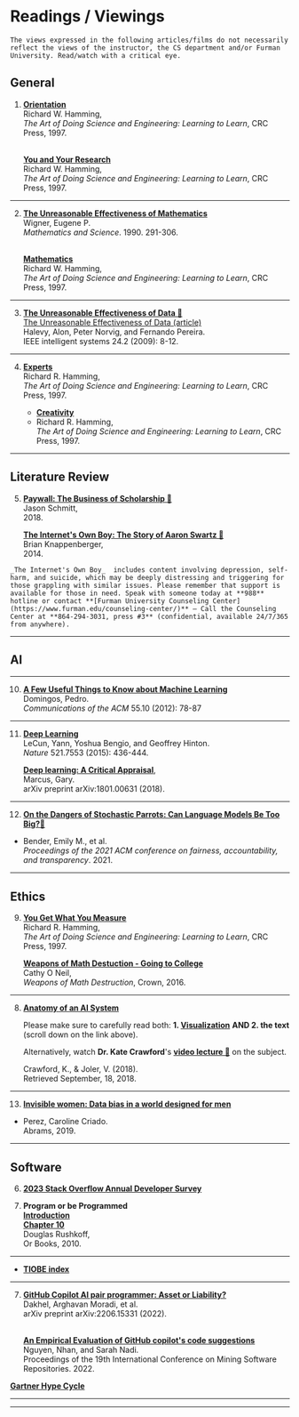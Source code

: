 
# Readings / Viewings

```{note}
The views expressed in the following articles/films do not necessarily reflect the views of the instructor, the CS department and/or Furman University. Read/watch with a critical eye. 
```

## General 

<!-- **1.**  -->
1. **[Orientation](../assets/papers/Orientation.pdf)**<br/>
Richard W. Hamming,\
_The Art of Doing Science and Engineering: Learning to Learn_, CRC Press, 1997.
<br/><br/>

    **[You and Your Research](https://d37ugbyn3rpeym.cloudfront.net/stripe-press/TAODSAE_zine_press.pdf)**<br/>
    Richard W. Hamming,\
    _The Art of Doing Science and Engineering: Learning to Learn_, CRC Press, 1997.

<hr/>

2. **[The Unreasonable Effectiveness of Mathematics](https://www.maths.ed.ac.uk/~v1ranick/papers/wigner.pdf)** <br/>
Wigner, Eugene P. \
_Mathematics and Science_. 1990. 291-306.
<br/><br/>
    
    **[Mathematics](../assets/Mathematics.pdf)**<br/>
    Richard W. Hamming,\
    _The Art of Doing Science and Engineering: Learning to Learn_, CRC Press, 1997.

<hr/>

3. **[The Unreasonable Effectiveness of Data 🎥](https://www.youtube.com/watch?v=yvDCzhbjYWs)**<br/>
[The Unreasonable Effectiveness of Data (article)](https://storage.googleapis.com/pub-tools-public-publication-data/pdf/35179.pdf)<br/>
Halevy, Alon, Peter Norvig, and Fernando Pereira.\
IEEE intelligent systems 24.2 (2009): 8-12.

<hr/>


4. **[Experts](https://d37ugbyn3rpeym.cloudfront.net/stripe-press/TAODSAE_zine_press.pdf)**<br/> 
Richard R. Hamming,\
_The Art of Doing Science and Engineering: Learning to Learn_, CRC Press, 1997.<br/>

    * **[Creativity](https://d37ugbyn3rpeym.cloudfront.net/stripe-press/TAODSAE_zine_press.pdf)**<br/>
    * Richard R. Hamming,\
    _The Art of Doing Science and Engineering: Learning to Learn_, CRC Press, 1997.

---

## Literature Review 

5. **[Paywall: The Business of Scholarship 🎥](https://archive.org/details/PaywallTheBusinessOfScholarshipFinalMovieMastered)**
<br/> Jason Schmitt, <br/> 2018.

    **[The Internet's Own Boy: The Story of Aaron Swartz 🎥](https://archive.org/details/TheInternetsOwnBoyTheStoryOfAaronSwartz)**
    <br/> Brian Knappenberger, <br/> 2014.


```{warning}
_The Internet's Own Boy_  includes content involving depression, self-harm, and suicide, which may be deeply distressing and triggering for those grappling with similar issues. Please remember that support is available for those in need. Speak with someone today at **988** hotline or contact **[Furman University Counseling Center](https://www.furman.edu/counseling-center/)** – Call the Counseling Center at **864-294-3031, press #3** (confidential, available 24/7/365 from anywhere).
```

<hr/>

## AI 


<hr/>

10. **[A Few Useful Things to Know about Machine Learning](../assets/papers/AFewUsefulThingsAboutML.pdf)**<br/>
Domingos, Pedro.\
_Communications of the ACM_ 55.10 (2012): 78-87

<hr/>

11. **[Deep Learning](https://www.nature.com/articles/nature14539)**<br/>
LeCun, Yann, Yoshua Bengio, and Geoffrey Hinton.\
_Nature_ 521.7553 (2015): 436-444.<br/>

    **[Deep learning: A Critical Appraisal](https://arxiv.org/pdf/1801.00631.pdf)**,<br/>
    Marcus, Gary.\
    arXiv preprint arXiv:1801.00631 (2018).

<hr/>

12. **[On the Dangers of Stochastic Parrots: Can Language Models Be Too Big?🦜](https://dl.acm.org/doi/pdf/10.1145/3442188.3445922)**<br/> 
* Bender, Emily M., et al.\
_Proceedings of the 2021 ACM conference on fairness, accountability, and transparency_. 2021. 

<hr/>

## Ethics 


9. **[You Get What You Measure](https://d37ugbyn3rpeym.cloudfront.net/stripe-press/TAODSAE_zine_press.pdf)**<br/>
Richard R. Hamming,\
_The Art of Doing Science and Engineering: Learning to Learn_, CRC Press, 1997.<br/>

    **[Weapons of Math Destuction - Going to College](../assets/papers/WMDs-GoingToCollege.pdf)** <br/>
    Cathy O Neil,\
    _Weapons of Math Destruction_, Crown, 2016.

<hr/>

8. **[Anatomy of an AI System](https://anatomyof.ai/)**

    Please make sure to carefully read both: **1. [Visualization](https://anatomyof.ai/img/ai-anatomy-map.pdf)** **AND 2. the text** (scroll down on the link above).

    Alternatively, watch **Dr. Kate Crawford**'s **[video lecture 🎥](https://www.youtube.com/watch?v=uM7gqPnmDDc&t=2541s&ab_channel=UNSW)** on the subject. 

    Crawford, K., & Joler, V. (2018).\
    Retrieved September, 18, 2018.

<hr/>

13. **[Invisible women: Data bias in a world designed for men](https://cdn.waterstones.com/images/1/4718/extract_invisiblewomen.pdf)**<br/>
* Perez, Caroline Criado. \
Abrams, 2019.

<hr/>

## Software 

6. **[2023 Stack Overflow Annual Developer Survey](https://survey.stackoverflow.co/2023/)**

4. **Program or be Programmed**
    <br/> **[Introduction](../assets/papers/ProgOrbeProged-Intro.pdf)** 
    <br/> **[Chapter 10](../assets/papers/ProgOrbeProged-Ch10.pdf)** <br/>
    Douglas Rushkoff,\
    Or Books, 2010.

<hr/>

* **[TIOBE index](https://www.tiobe.com/tiobe-index/)**

<hr/>

7. **[GitHub Copilot AI pair programmer: Asset or Liability?](https://arxiv.org/pdf/2206.15331)**<br/>
Dakhel, Arghavan Moradi, et al. \
arXiv preprint arXiv:2206.15331 (2022). <br/><br/>


    **[An Empirical Evaluation of GitHub copilot's code suggestions](https://dl.acm.org/doi/abs/10.1145/3524842.3528470)**<br/>
    Nguyen, Nhan, and Sarah Nadi. \
    Proceedings of the 19th International Conference on Mining Software Repositories. 2022.

**[Gartner Hype Cycle](https://www.gartner.com/en/research/methodologies/gartner-hype-cycle)**

<hr/>


<hr/>



<!-- **2.**  -->
<!-- ### **[How to Read a Paper](https://www.albany.edu/spatial/training/3-How%20to%20read%20a%20paper.pdf)**<br/>
Srinivasan Keshav,\
_ACM SIGCOMM Computer Communication Review_ 37.3 (2007): 83-84.

Mitzenmacher, M.,\
**[How to Read a Research Paper](https://www.eecs.harvard.edu/~michaelm/postscripts/ReadPaper.pdf)**
 -->




<!-- 
18. **[Datasheets for datasets](https://arxiv.org/pdf/1803.09010.pdf)** <br/>
* Gebru, Timnit, et al. \
_Communications of the ACM_ 64.12 (2021): 86-92.
* **[Pause Giant AI Experiments: An Open Letter](https://futureoflife.org/open-letter/pause-giant-ai-experiments/)**
<hr/> 
-->

<!-- ### **[Bitcoin: A peer-to-peer electronic cash system](https://assets.pubpub.org/d8wct41f/31611263538139.pdf)**<br/>
Nakamoto, Satoshi.\
Decentralized business review (2008): 21260.

<hr/> -->



<!-- * Dwivedi, Yogesh K., et al.\
**[“So what if ChatGPT wrote it?” Multidisciplinary perspectives on opportunities, challenges and implications of generative conversational AI for research, practice and policy](https://www.sciencedirect.com/science/article/pii/S0268401223000233)**,<br/>
International Journal of Information Management 71 (2023): 102642.

<hr/>

### **[Combining Satellite Imagery and Machine Learning to Predict Poverty](https://scholar.archive.org/work/hvolprbfevflbog7aw25cqqrwm/access/wayback/http://nealjean.com/papers/science_main.pdf)** <br/>
Jean, Neal, et al.\
Science 353.6301 (2016): 790-794.


Blumenstock, Joshua, Gabriel Cadamuro, and Robert On. \
**[Predicting Poverty and Wealth from Mobile Phone Metadata](https://dlab.epfl.ch/teaching/spring2019/cs718/papers/blumenstock2015predicting.pdf)**<br/>
Science 350.6264 (2015): 1073-1076.

<hr/> -->


<!-- 
### **[Science of Science](https://www.science.org/doi/full/10.1126/science.aao0185)**<br/>
Fortunato, S., Bergstrom, C. T.,  ... & Barabási, A. L. (2018). \
_Science_, 359(6379), eaao0185.

* West, Jevin D., and Carl T. Bergstrom. \
**[Misinformation in and about science](https://www.pnas.org/doi/full/10.1073/pnas.1912444117)**. <br/> 
_Proceedings of the National Academy of Sciences_ 118.15 (2021): e1912444117.

<hr/> -->

<!-- * Ley, Michael. \
**[The DBLP computer science bibliography: Evolution, research issues, perspectives.](https://link.springer.com/chapter/10.1007/3-540-45735-6_1)** <br/>
String Processing and Information Retrieval: 9th International Symposium, SPIRE 2002 Lisbon, Portugal, September 11–13, 2002 Proceedings 9. Springer Berlin Heidelberg, 2002.

* Ley, Michael. \
**[DBLP: some lessons learned](https://dl.acm.org/doi/abs/10.14778/1687553.1687577?casa_token=w-XI6piavuMAAAAA%3AXYmmUBGnxlgrcv7pFU_av6t4XfAJFkNAR6Oi01cimIkt80KwsahPalhnYplbqv5f3RevxGv88og)** <br/>
_Proceedings of the VLDB Endowment_ 2.2 (2009): 1493-1500.

<hr/> -->

<!-- 
### **Computational Social Science**

* Lazer, David, et al. "[Computational social science](https://www.science.org/doi/full/10.1126/science.1167742)." Science 323.5915 (2009): 721-723.

* Wallach, Hanna. "[Computational social science≠ computer science+ social data](https://dl.acm.org/doi/fullHtml/10.1145/3132698)." Communications of the ACM 61.3 (2018): 42-44.

* Zhang, Jun, et al. ["Data-driven computational social science: A survey."](https://arxiv.org/pdf/2008.12372.pdf) Big Data Research 21 (2020): 100145. -->

<!--- ### **Seminal Papers** 

* [Information Management a Proposal](https://cds.cern.ch/record/369245/files/dd-89-001.pdf)<br/>
Tim Berners-Lee\
CERN, 1989


5. Future of Programming CHI 

6. How Chat GPT works Wolfram 

7. No SQL databases - Graph Databases 

8. Future of the Web vs. Apps debate

9. Future programming language 

10. Software Engineering journal 

<hr/> --->

<!-- 
* Nasehi, Seyed Mehdi, et al.\
**[What makes a good code example?: A study of programming Q&A in StackOverflow](https://ieeexplore.ieee.org/abstract/document/6405249)**<br/>
2012 28th IEEE International Conference on Software Maintenance (ICSM). IEEE, 2012.

<hr/>


* Dijkstra, Edger W. \
**[On the Cruelty of Really Teaching Computing Science](https://www.psy.gla.ac.uk/~steve/educ/dijk/EWD1036.v4.pdf)**, <br/>
Communications of the ACM 32.12 (1989): 1398-1404. -->